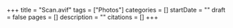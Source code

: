 +++
title = "Scan.avif"
tags = ["Photos"]
categories = []
startDate = ""
draft = false
pages = []
description = ""
citations = []
+++
